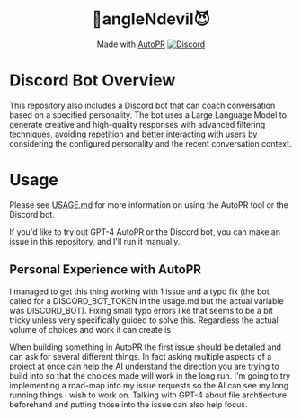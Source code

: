<div align="center">

# 👼angleNdevil😈


Made with [AutoPR](https://github.com/irgolic/AutoPR) 
[![Discord](https://badgen.net/badge/icon/discord?icon=discord&label&color=purple)](https://discord.gg/ykk7Znt3K6)

</div>

# Discord Bot Overview
This repository also includes a Discord bot that can coach conversation based on a specified personality. The bot uses a Large Language Model to generate creative and high-quality responses with advanced filtering techniques, avoiding repetition and better interacting with users by considering the configured personality and the recent conversation context.
# Usage
Please see [USAGE.md](https://github.com/irgolic/AutoPR/blob/main/USAGE.md) for more information on using the AutoPR tool or the Discord bot.

If you'd like to try out GPT-4 AutoPR or the Discord bot, you can make an issue in this repository, and I'll run it manually.
## Personal Experience with AutoPR
I managed to get this thing working with 1 issue and a typo fix (the bot called for a DISCORD_BOT_TOKEN in the usage.md but the actual variable was DISCORD_BOT). Fixing small typo errors like that seems to be a bit tricky unless very specifically guided to solve this. Regardless the actual volume of choices and work it can create is  

When building something in AutoPR the first issue should be detailed and can ask for several different things. In fact asking multiple aspects of a project at once can help the AI understand the direction you are trying to build into so that the choices made will work in the long run. I'm going to try implementing a road-map into my issue requests so the AI can see my long running things I wish to work on. Talking with GPT-4 about file archtiecture beforehand and putting those into the issue can also help focus. 
